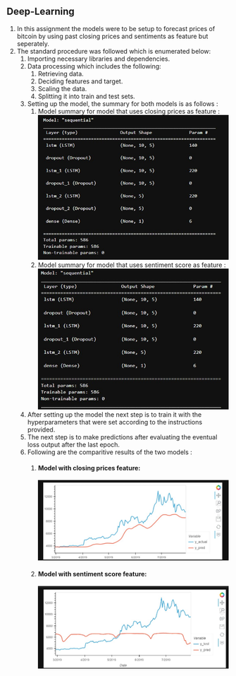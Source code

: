 ## Deep-Learning
1. In this assignment the models were to be setup to forecast prices of bitcoin by using past closing prices and sentiments as feature but seperately.
2. The standard procedure was followed which is enumerated below:  
   1. Importing necessary libraries and dependencies.
   2. Data processing which includes the following:
      1. Retrieving data.
      2. Deciding features and target.
      3. Scaling the data.
      4. Splitting it into train and test sets.
   3. Setting up the model, the summary for both models is as follows :
      1. Model summary for model that uses closing prices as feature :
         !['Summary'](close_summary.jpg)
      2. Model summary for model that uses sentiment score as feature :
         !['Summary'](fng_summary.jpg)
   4. After setting up the model the next step is to train it with the hyperparameters that were set according to the instructions provided.
   5. The next step is to make predictions after evaluating the eventual loss output after the last epoch.
   6. Following are the comparitive results of the two models :
      1. #### Model with closing prices feature:
         !['Predictions'](Stock_price.jpg)
      2. #### Model with sentiment score feature:
         !['Predictions'](fng_pred.jpg)
